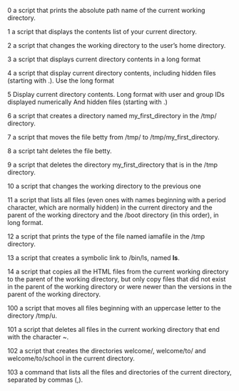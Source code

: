 0 a script that prints the absolute path name of the current working directory.

1 a script that displays the contents list of your current directory.

2  a script that changes the working directory to the user’s home directory.

3 a script that displays current directory contents in a long format

4 a script that display current directory contents, including hidden files (starting with .). Use the long format

5 Display current directory contents.
    Long format
    with user and group IDs displayed numerically
    And hidden files (starting with .)

6 a script that creates a directory named my_first_directory in the /tmp/ directory.

7 a script that moves the file betty from /tmp/ to /tmp/my_first_directory.

8 a script taht deletes the file betty.

9 a script that deletes the directory my_first_directory that is in the /tmp directory.

10 a script that changes the working directory to the previous one

11 a script that lists all files (even ones with names beginning with a period character, which are normally hidden) in the current directory and the parent of the working directory and the /boot directory (in this order), in long format.

12 a script that prints the type of the file named iamafile in the /tmp directory.

13 a script that creates a symbolic link to /bin/ls, named __ls__. 

14 a script that copies all the HTML files from the current working directory to the parent of the working directory, but only copy files that did not exist in the parent of the working directory or were newer than the versions in the parent of the working directory.

100 a script that moves all files beginning with an uppercase letter to the directory /tmp/u.

101 a script that deletes all files in the current working directory that end with the character ~.

102  a script that creates the directories welcome/, welcome/to/ and welcome/to/school in the current directory.

103  a command that lists all the files and directories of the current directory, separated by commas (,).
